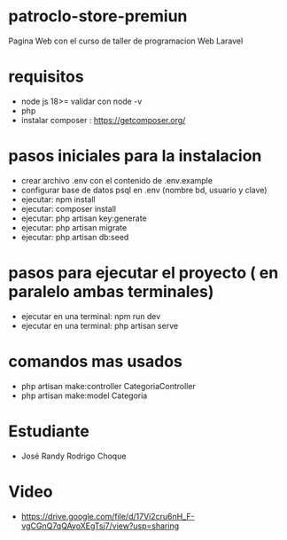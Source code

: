 # patroclo-store-premiun
 Pagina Web con el curso de taller de programacion Web Laravel

# requisitos
- node js 18>= validar con node -v
- php
- instalar composer : https://getcomposer.org/

# pasos iniciales para la instalacion

- crear archivo .env con el contenido de .env.example
- configurar base de datos psql en .env (nombre bd, usuario y clave)
- ejecutar: npm install
- ejecutar: composer install
- ejecutar: php artisan key:generate
- ejecutar: php artisan migrate
- ejecutar: php artisan db:seed

# pasos para ejecutar el proyecto ( en paralelo ambas terminales)
- ejecutar en una terminal: npm run dev
- ejecutar en una terminal: php artisan serve

# comandos mas usados
- php artisan make:controller CategoriaController
- php artisan make:model Categoria

# Estudiante
- José Randy Rodrigo Choque
# Video
- https://drive.google.com/file/d/17Vi2cru6nH_F-vgCGnQ7qQAyoXEgTsj7/view?usp=sharing
